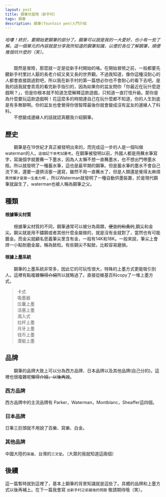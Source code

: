 ```yaml
---
layout: post
title: 鋼筆坑冒險（新手村）
tags: 鋼筆
description: 鋼筆(fountain pen)入門介紹
---
```


###### 哈嘍！終於，要開始更鋼筆的部分了。鋼筆可以說是我的一大愛好，也小有一些了解。這一個單元的內容就是分享我所知道的鋼筆知識，以便於各位了解鋼筆，順便推個坑什麼的（笑）。  

&emsp;&emsp;既然是冒險，那麼就一定是從新手村開始的咯。在開始冒險之前，一般都要先聽新手村里討人厭的長老介紹又臭又長的世界觀。不過我知道，像你這種沒耐心的人都會直接跳過對吧，所以我在新手村的第一篇想必你也不會耐心的看下去吧。是我的話我就會乖乖的看完新手指引的，因為如果你的盆友問你「你最近在玩什麼遊戲啊？」，但是你根本就不知道怎麼解釋這款遊戲，只知道一直打怪升級。那你是為什麼要玩這款遊戲啊！花這麼多的時間連自己在玩什麼都不知道，你的人生到底是有多無聊啊。你的盆友也會覺得你很智障最後你就會變成沒有盆友的邊緣人了科科。  
&emsp;&emsp;不想變成邊緣人的話就認真聽我介紹鋼筆。  

## 歷史
&emsp;&emsp;鋼筆是在19世紀才真正被發明出來的，而完成這一步的人是一個叫做waterman的人，`這個記下來考試要考`。在鋼筆被發明以前，外國人都是用蘸水筆寫字，寫幾個字就要蘸一下墨水，因為人太懶不想一直蘸墨水，也不想出門帶墨水瓶，所以就發明了一種蓄水筆，這也是最早期的鋼筆。但是蓄水筆的墨水不會自己流下來，還要一邊擠活塞一邊寫，雖然不用一直蘸水了，但是人類還是覺得太麻煩 `果然懶才是第一生產力啊` ，所以Waterman就發明了一種自動供墨裝置，於是現代鋼筆就誕生了，waterman也被人稱為鋼筆之父。  

## 種類  

#### 根據筆尖材質
&emsp;&emsp;根據筆尖材質的不同，鋼筆通常可以被分為兩類，<del>便宜的和貴的</del>,鋼尖和金尖。鋼尖就是用不鏽鋼或者其他什麼金屬做的，就是沒有金就對了，當然也有可能鍍金。而金尖就顧名思義筆尖里含有金，一般有14K和18K。一般來說，筆尖上會焊一小點耐磨金屬，稱為銥粒。有些鋼尖不點銥，比較容易磨損。

#### 根據上墨系統
&emsp;&emsp;鋼筆的上墨系統非常多，因此它的可玩性很大，特殊的上墨方式更能吸引到人。這裡有點複雜<del>懶得介紹</del>所以就略過了。直接從維基百科copy了一堆上墨方式。 
 
>卡式  
>吸墨器  
>压囊上墨  
>活塞上墨  
>滴入式  
>拉杆上墨  
>月牙上墨  
>钱币上墨  
>潜艇上墨  

## 品牌
&emsp;&emsp;鋼筆的品牌大致上可以分為西方品牌、日本品牌以及其他品牌(自己分的)。這裡也很複雜呢<del>懶得介紹，以後再說</del>。  

### 西方品牌
西方品牌中的主流品牌有 Parker，Waterman，Montblanc，Sheaffer這四個。

### 日本品牌
日筆三巨頭就不用說了百樂、寫樂、白金。

### 其他品牌
中國大陸的`英雄`、台灣的`三文堂`。（大眾的我就知道這兩個）

## 後續
這一篇暫時就到這裡了，基本上鋼筆的背景知識就是這些了。具體的品牌和上墨方式以後再補上。在下一篇我會寫 `出新手村之前最後的問題` 敬請期待哦（笑）。
